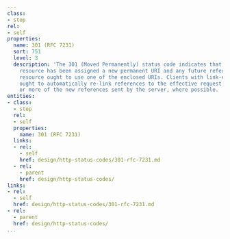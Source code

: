 ```yaml
---
class:
- stop
rel:
- self
properties:
  name: 301 (RFC 7231)
  sort: 751
  level: 3
  description: 'The 301 (Moved Permanently) status code indicates that the target
    resource has been assigned a new permanent URI and any future references to this
    resource ought to use one of the enclosed URIs. Clients with link-editing capabilities
    ought to automatically re-link references to the effective request URI to one
    or more of the new references sent by the server, where possible. '
entities:
- class:
  - stop
  rel:
  - self
  properties:
    name: 301 (RFC 7231)
  links:
  - rel:
    - self
    href: design/http-status-codes/301-rfc-7231.md
  - rel:
    - parent
    href: design/http-status-codes/
links:
- rel:
  - self
  href: design/http-status-codes/301-rfc-7231.md
- rel:
  - parent
  href: design/http-status-codes/
...
```


